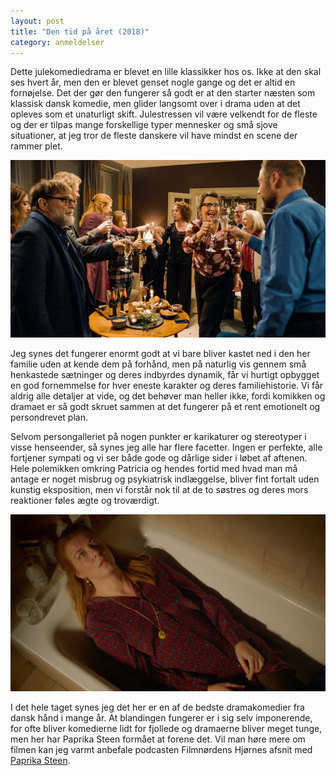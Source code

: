 ```yaml
---
layout: post
title: "Den tid på året (2018)"
category: anmeldelser
---
```


Dette julekomediedrama er blevet en lille klassikker hos os.
Ikke at den skal ses hvert år, men den er blevet genset nogle gange og det er altid en fornøjelse.
Det der gør den fungerer så godt er at den starter næsten som klassisk dansk komedie, men glider langsomt over i drama uden at det opleves som et unaturligt skift.
Julestressen vil være velkendt for de fleste og der er tilpas mange forskellige typer mennesker og små sjove situationer, at jeg tror de fleste danskere vil have mindst en scene der rammer plet.

![Den tid på året](/assets/images/tid2.jpg)

Jeg synes det fungerer enormt godt at vi bare bliver kastet ned i den her familie uden at kende dem på forhånd, men på naturlig vis gennem små henkastede sætninger og deres indbyrdes dynamik, får vi hurtigt opbygget en god fornemmelse for hver eneste karakter og deres familiehistorie.
Vi får aldrig alle detaljer at vide, og det behøver man heller ikke, fordi komikken og dramaet er så godt skruet sammen at det fungerer på et rent emotionelt og persondrevet plan.

Selvom persongalleriet på nogen punkter er karikaturer og stereotyper i visse henseender, så synes jeg alle har flere facetter.
Ingen er perfekte, alle fortjener sympati og vi ser både gode og dårlige sider i løbet af aftenen.
Hele polemikken omkring Patricia og hendes fortid med hvad man må antage er noget misbrug og psykiatrisk indlæggelse, bliver fint fortalt uden kunstig eksposition, men vi forstår nok til at de to søstres og deres mors reaktioner føles ægte og troværdigt.

![Den tid på året](/assets/images/tid1.jpg)

I det hele taget synes jeg det her er en af de bedste dramakomedier fra dansk hånd i mange år.
At blandingen fungerer er i sig selv imponerende, for ofte bliver komedierne lidt for fjollede og dramaerne bliver meget tunge, men her har Paprika Steen formået at forene det.
Vil man høre mere om filmen kan jeg varmt anbefale podcasten Filmnørdens Hjørnes afsnit med [Paprika Steen](https://filmnoerden.dk/2018/11/podcast-168-den-med-paprika-steen.html).
